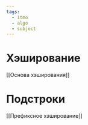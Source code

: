 ```yaml
---
tags:
  - itmo
  - algo
  - subject
---
```


# Хэширование
[[Основа хэширования]]
# Подстроки
[[Префиксное хэширование]]
